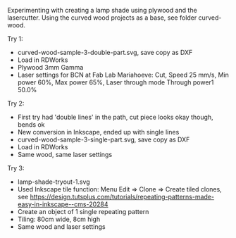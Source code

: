 Experimenting with creating a lamp shade using plywood and the lasercutter. Using the curved wood projects as a base, see folder curved-wood.

Try 1:
- curved-wood-sample-3-double-part.svg, save copy as DXF
- Load in RDWorks
- Plywood 3mm Gamma
- Laser settings for BCN at Fab Lab Mariahoeve: Cut, Speed 25 mm/s, Min power 60%, Max power 65%, Laser through mode Through power1 50.0%

Try 2:
- First try had 'double lines' in the path, cut piece looks okay though, bends ok
- New conversion in Inkscape, ended up with single lines
- curved-wood-sample-3-single-part.svg, save copy as DXF
- Load in RDWorks
- Same wood, same laser settings

Try 3:
- lamp-shade-tryout-1.svg
- Used Inkscape tile function: Menu Edit => Clone => Create tiled clones, see https://design.tutsplus.com/tutorials/repeating-patterns-made-easy-in-inkscape--cms-20284
- Create an object of 1 single repeating pattern
- Tiling: 80cm wide, 8cm high
- Same wood and laser settings




